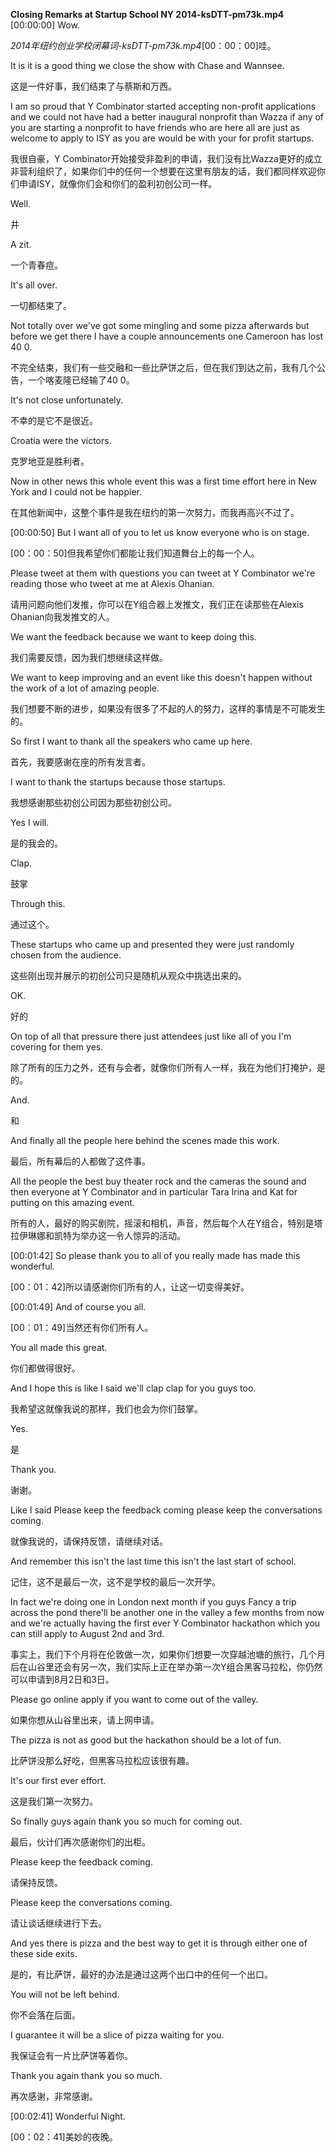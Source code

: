 **Closing Remarks at Startup School NY 2014-ksDTT-pm73k.mp4**  \[00:00:00\] Wow.

*2014年纽约创业学校闭幕词-ksDTT-pm73k.mp4*\[00：00：00\]哇。

It is it is a good thing we close the show with Chase and Wannsee.

这是一件好事，我们结束了与蔡斯和万西。

I am so proud that Y Combinator started accepting non-profit applications and we could not have had a better inaugural nonprofit than Wazza if any of you are starting a nonprofit to have friends who are here all are just as welcome to apply to ISY as you are would be with your for profit startups.

我很自豪，Y Combinator开始接受非盈利的申请，我们没有比Wazza更好的成立非营利组织了，如果你们中的任何一个想要在这里有朋友的话，我们都同样欢迎你们申请ISY，就像你们会和你们的盈利初创公司一样。

Well.

井

A zit.

一个青春痘。

It\'s all over.

一切都结束了。

Not totally over we\'ve got some mingling and some pizza afterwards but before we get there I have a couple announcements one Cameroon has lost 40 0.

不完全结束，我们有一些交融和一些比萨饼之后，但在我们到达之前，我有几个公告，一个喀麦隆已经输了40 0。

It\'s not close unfortunately.

不幸的是它不是很近。

Croatia were the victors.

克罗地亚是胜利者。

Now in other news this whole event this was a first time effort here in New York and I could not be happier.

在其他新闻中，这整个事件是我在纽约的第一次努力，而我再高兴不过了。

 \[00:00:50\] But I want all of you to let us know everyone who is on stage.

[00：00：50]但我希望你们都能让我们知道舞台上的每一个人。

Please tweet at them with questions you can tweet at Y Combinator we\'re reading those who tweet at me at Alexis Ohanian.

请用问题向他们发推，你可以在Y组合器上发推文，我们正在读那些在Alexis Ohanian向我发推文的人。

We want the feedback because we want to keep doing this.

我们需要反馈，因为我们想继续这样做。

We want to keep improving and an event like this doesn\'t happen without the work of a lot of amazing people.

我们想要不断的进步，如果没有很多了不起的人的努力，这样的事情是不可能发生的。

So first I want to thank all the speakers who came up here.

首先，我要感谢在座的所有发言者。

I want to thank the startups because those startups.

我想感谢那些初创公司因为那些初创公司。

Yes I will.

是的我会的。

Clap.

鼓掌

Through this.

通过这个。

These startups who came up and presented they were just randomly chosen from the audience.

这些刚出现并展示的初创公司只是随机从观众中挑选出来的。

OK.

好的

On top of all that pressure there just attendees just like all of you I\'m covering for them yes.

除了所有的压力之外，还有与会者，就像你们所有人一样，我在为他们打掩护，是的。

And.

和

And finally all the people here behind the scenes made this work.

最后，所有幕后的人都做了这件事。

All the people the best buy theater rock and the cameras the sound and then everyone at Y Combinator and in particular Tara Irina and Kat for putting on this amazing event.

所有的人，最好的购买剧院，摇滚和相机，声音，然后每个人在Y组合，特别是塔拉伊琳娜和凯特为举办这一令人惊异的活动。

 \[00:01:42\] So please thank you to all of you really made has made this wonderful.

[00：01：42]所以请感谢你们所有的人，让这一切变得美好。

 \[00:01:49\] And of course you all.

[00：01：49]当然还有你们所有人。

You all made this great.

你们都做得很好。

And I hope this is like I said we\'ll clap clap for you guys too.

我希望这就像我说的那样，我们也会为你们鼓掌。

Yes.

是

Thank you.

谢谢。

Like I said Please keep the feedback coming please keep the conversations coming.

就像我说的，请保持反馈，请继续对话。

And remember this isn\'t the last time this isn\'t the last start of school.

记住，这不是最后一次，这不是学校的最后一次开学。

In fact we\'re doing one in London next month if you guys Fancy a trip across the pond there\'ll be another one in the valley a few months from now and we\'re actually having the first ever Y Combinator hackathon which you can still apply to August 2nd and 3rd.

事实上，我们下个月将在伦敦做一次，如果你们想要一次穿越池塘的旅行，几个月后在山谷里还会有另一次，我们实际上正在举办第一次Y组合黑客马拉松，你仍然可以申请到8月2日和3日。

Please go online apply if you want to come out of the valley.

如果你想从山谷里出来，请上网申请。

The pizza is not as good but the hackathon should be a lot of fun.

比萨饼没那么好吃，但黑客马拉松应该很有趣。

It\'s our first ever effort.

这是我们第一次努力。

So finally guys again thank you so much for coming out.

最后，伙计们再次感谢你们的出柜。

Please keep the feedback coming.

请保持反馈。

Please keep the conversations coming.

请让谈话继续进行下去。

And yes there is pizza and the best way to get it is through either one of these side exits.

是的，有比萨饼，最好的办法是通过这两个出口中的任何一个出口。

You will not be left behind.

你不会落在后面。

I guarantee it will be a slice of pizza waiting for you.

我保证会有一片比萨饼等着你。

Thank you again thank you so much.

再次感谢，非常感谢。

 \[00:02:41\] Wonderful Night.


[00：02：41]美妙的夜晚。

